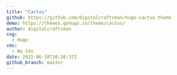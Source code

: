 ```yaml
---
title: "Cactus"
github: https://github.com/digitalcraftsman/hugo-cactus-theme
demo: https://themes.gohugo.io/theme/cactus/
author: digitalcraftsman
ssg:
  - Hugo
cms:
  - No Cms
date: 2015-06-18T16:26:37Z
github_branch: master
---
```

